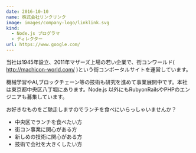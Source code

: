 ```yaml
---
date: 2016-10-10
name: 株式会社リンクリンク
image: images/company-logo/linklink.svg
kind:
  - Node.js プログラマ
  - ディレクター
url: https://www.google.com/
---
```


当社は1945年設立、2011年マザーズ上場の若い企業で、街コンワールド( http://machicon-world.com/ )という街コンポータルサイトを運営しています。

機械学習やAI,ブロックチェーン等の技術も研究を進めて事業展開中です。本社は東京都中央区八丁堀にあります。Node.js 以外にもRubyonRailsやPHPのエンジニアも募集しています。

お好きなものをご馳走しますのでランチを食べにいらっしゃいませんか？

- 中央区でランチを食べたい方
- 街コン事業に関心がある方
- 新しめの技術に関心がある方
- 技術で会社を大きくしたい方
